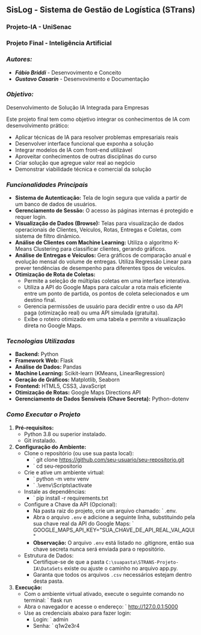 ## SisLog - Sistema de Gestão de Logística (STrans)
### Projeto-IA - UniSenac
### Projeto Final - Inteligência Artificial

### ___Autores:___
- ***Fábio Briddi*** - Desenvovimento e Conceito
- ***Gustavo Casarin*** - Desenvovimento e Documentação

### ___Objetivo:___
Desenvolvimento de Solução IA Integrada para Empresas

Este projeto final tem como objetivo integrar os conhecimentos de IA com desenvolvimento prático:
- Aplicar técnicas de IA para resolver problemas empresariais reais
- Desenvolver interface funcional que exponha a solução
- Integrar modelos de IA com front-end utilizável
- Aproveitar conhecimentos de outras disciplinas do curso
- Criar solução que agregue valor real ao negócio
- Demonstrar viabilidade técnica e comercial da solução


### ___Funcionalidades Principais___
- **Sistema de Autenticação:** Tela de login segura que valida a partir de um banco de dados de usuários.
- **Gerenciamento de Sessão:** O acesso às páginas internas é protegido e requer login.
- **Visualização de Dados (Browse):** Telas para visualização de dados operacionais de Clientes, Veículos, Rotas, Entregas e Coletas, com sistema de filtro dinâmico.
- **Análise de Clientes com Machine Learning:** Utiliza o algoritmo K-Means Clustering para classificar clientes, gerando gráficos.
- **Análise de Entregas e Veículos:** Gera gráficos de comparação anual e evolução mensal do volume de entregas. Utiliza Regressão Linear para prever tendências de desempenho para diferentes tipos de veículos.
- **Otimização de Rota de Coletas:** 
	- Permite a seleção de múltiplas coletas em uma interface interativa. 
	- Utiliza a API do Google Maps para calcular a rota mais eficiente entre um ponto de partida, os pontos de coleta selecionados e um destino final.
	- Gerencia permissões de usuário para decidir entre o uso da API paga (otimização real) ou uma API simulada (gratuita).
	- Exibe o roteiro otimizado em uma tabela e permite a visualização direta no Google Maps.

### ___Tecnologias Utilizadas___
- **Backend:** Python
- **Framework Web:** Flask
- **Análise de Dados:** Pandas
- **Machine Learning:** Scikit-learn (KMeans, LinearRegression)
- **Geração de Gráficos:** Matplotlib, Seaborn
- **Frontend:** HTML5, CSS3, JavaScript
- **Otimização de Rotas:** Google Maps Directions API
- **Gerenciamento de Dados Sensíveis (Chave Secreta):** Python-dotenv

### ___Como Executar o Projeto___

1. **Pré-requisitos:**
   - Python 3.8 ou superior instalado.
   - Git instalado.
2. **Configuração do Ambiente:**
   - Clone o repositório (ou use sua pasta local):
      - ` git clone https://github.com/seu-usuario/seu-repositorio.git
      - ` cd seu-repositorio
   - Crie e ative um ambiente virtual:
      - ` python -m venv venv
      - ` .\venv\Scripts\activate
   - Instale as dependências:
      - ` pip install -r requirements.txt
   - Configure a Chave da API (Opcional):
      - Na pasta raiz do projeto, crie um arquivo chamado: ` .env.
      - Abra o arquivo `.env` e adicione a seguinte linha, substituindo pela sua chave real da API do Google Maps: ` GOOGLE_MAPS_API_KEY="SUA_CHAVE_DE_API_REAL_VAI_AQUI"
      - **Observação:** O arquivo ` .env ` está listado no .gitignore, então sua chave secreta nunca será enviada para o repositório.
   - Estrutura de Dados:
      - Certifique-se de que a pasta ` C:\suapasta\STRANS-Projeto-IA\DataSets ` existe ou ajuste o caminho no arquivo app.py.
      - Garanta que todos os arquivos ` .csv `  necessários estejam dentro desta pasta.
3. **Execução:**
   - Com o ambiente virtual ativado, execute o seguinte comando no terminal:
     ` flask run
   - Abra o navegador e acesse o endereço:
     ` http://127.0.0.1:5000
   - Use as credenciais abaixo para fazer login:
     - Login: ` admin
     - Senha: ` q1w2e3r4
